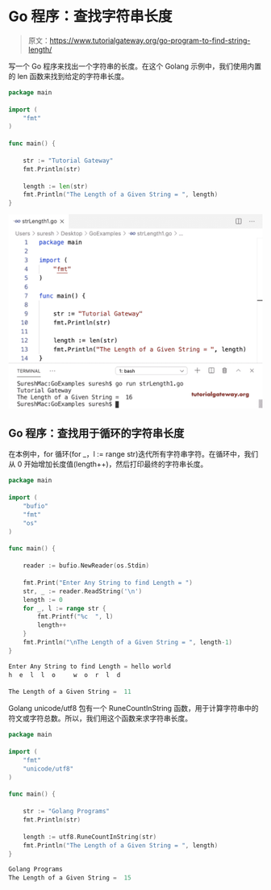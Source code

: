 # Go 程序：查找字符串长度

> 原文：<https://www.tutorialgateway.org/go-program-to-find-string-length/>

写一个 Go 程序来找出一个字符串的长度。在这个 Golang 示例中，我们使用内置的 len 函数来找到给定的字符串长度。

```go
package main

import (
    "fmt"
)

func main() {

    str := "Tutorial Gateway"
    fmt.Println(str)

    length := len(str)
    fmt.Println("The Length of a Given String = ", length)
}
```

![Go Program to Find String Length 1](img/9833b5451c627f7afce9b74a53203bc2.png)

## Go 程序：查找用于循环的字符串长度

在本例中，for 循环(for _，l := range str)迭代所有字符串字符。在循环中，我们从 0 开始增加长度值(length++)，然后打印最终的字符串长度。

```go
package main

import (
    "bufio"
    "fmt"
    "os"
)

func main() {

    reader := bufio.NewReader(os.Stdin)

    fmt.Print("Enter Any String to find Length = ")
    str, _ := reader.ReadString('\n')
    length := 0
    for _, l := range str {
        fmt.Printf("%c  ", l)
        length++
    }
    fmt.Println("\nThe Length of a Given String = ", length-1)
}
```

```go
Enter Any String to find Length = hello world
h  e  l  l  o     w  o  r  l  d  

The Length of a Given String =  11
```

Golang unicode/utf8 包有一个 RuneCountInString 函数，用于计算字符串中的符文或字符总数。所以，我们用这个函数来求字符串长度。

```go
package main

import (
    "fmt"
    "unicode/utf8"
)

func main() {

    str := "Golang Programs"
    fmt.Println(str)

    length := utf8.RuneCountInString(str)
    fmt.Println("The Length of a Given String = ", length)
}
```

```go
Golang Programs
The Length of a Given String =  15
```